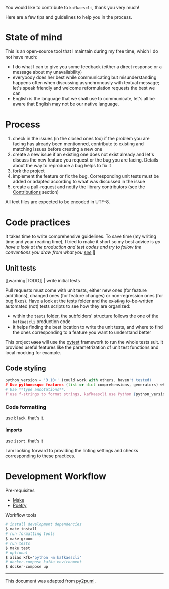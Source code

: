 
You would like to contribute to `kafkaescli`, thank you very much!

Here are a few tips and guidelines to help you in the process.

# State of mind

This is an open-source tool that I maintain during my free time, which I do not have much:

* I do what I can to give you some feedback (either a direct response or a message about my unavailability)
* everybody does her best while communicating but misunderstanding happens often when discussing asynchronously with textual message; let's speak friendly and welcome reformulation requests the best we can
* English is the language that we shall use to communicate, let's all be aware that English may not be our native language.

# Process

1. check in the issues (in the closed ones too) if the problem you are facing has already been mentionned, contribute to existing and matching issues before creating a new one
1. create a new issue if an existing one does not exist already and let's discuss the new feature you request or the bug you are facing.
Details about the way to reproduce a bug helps to fix it
1. fork the project
1. implement the feature or fix the bug.
Corresponding unit tests must be added or adapted according to what was discussed in the issue
1. create a pull-request and notify the library contributors (see the [Contributions](README.md#contributions) section)

All text files are expected to be encoded in UTF-8.

# Code practices

It takes time to write comprehensive guidelines.
To save time (my writing time and your reading time), I tried to make it short so my best advice is _go have a look at the production and test codes and try to follow the conventions you draw from what you [see](docs/diagrams/)_ 🙂

## Unit tests

[[warning|TODO]]
| write initial tests

Pull requests must come with unit tests, either new ones (for feature addtitions), changed ones (for feature changes) or non-regression ones (for bug fixes).
Have a look at the [tests](tests/) folder and the ~~existing~~ to-be-written automated (not) tests scripts to see how they are organized:

* within the `tests` folder, the subfolders' structure follows the one of the `kafkaescli` production code
* it helps finding the best location to write the unit tests, and where to find the ones corresponding to a feature you want to understand better

This project ~~uses~~ will use the [pytest](https://docs.pytest.org) framework to run the whole tests suit.
It provides useful features like the parametrization of unit test functions and local mocking for example.

## Code styling

``` python
python_version = '3.10+' (could work with others. haven't tested)
# Use pythonesque features (list or dict comprehensions, generators) when possible and relevant.
# Use **type annotations**.
f'use f-strings to format strings, kafkaescli use Python {python_version}'
```

### Code formatting

use `black`. that's it.

#### Imports

use `isort`. that's it

I am looking forward to providing the linting settings and checks corresponding to these practices.

# Development Workflow

Pre-requisites

* [Make](https://www.gnu.org/software/make/)
* [Poetry](https://python-poetry.org/docs/)

Workflow tools

```bash
# install development dependencies
$ make install
# run formatting tools
$ make groom
# run tests
$ make test
# optional
$ alias kfk='python -m kafkaescli'
# docker-compose kafka environment
$ docker-compose up
```

---

This document was adapted from [py2puml](https://github.com/lucsorel/py2puml/).
